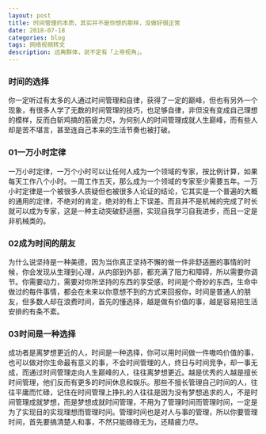 ```yaml
---
layout: post
title: 时间管理的本质，其实并不是你想的那样，没做好很正常
date: 2018-07-18
categories: blog
tags: 网络视频转文
description: 远离群体，说不定有「上帝视角」。
---
```


### 时间的选择
你一定听过有太多的人通过时间管理和自律，获得了一定的巅峰，但也有另外一个现象，有很多人学了无数的时间管理的技巧，也足够自律，非但没有变成自己理想的模样，反而白斩鸡搞的筋疲力尽，为何别人的时间管理成就人生巅峰，而有些人却是苦不堪言，甚至连自己本来的生活节奏也被打破。

### 01一万小时定律
一万小时定律，一万个小时可以让任何人成为一个领域的专家，按比例计算，如果每天工作八个小时。一周工作五天，那么成为一个领域的专家至少需要五年。一万小时定律是一个被很多人质疑但也被很多人论证的结论，它其实是一个普遍的大概的通用的定律，不绝对的肯定，绝对的有上下误差。而且并不是机械的完成了时长就可以成为专家，这是一种主动突破舒适圈，实现自我学习自我进步，而且一定是非机械类的。

### 02成为时间的朋友
为什么说坚持是一种美德，因为当你真正坚持不懈的做一件非舒适圈的事情的时候，你会发现从生理到心理，从内部到外部，都充满了阻力和障碍，所以需要你调节。你需要动力，需要对你所坚持的东西的享受感，时间是个奇妙的东西，生命中做过的每件事情，都会在未来以你意想不到的方式来回报你，时间是普通人的朋友，但多数人却在浪费时间，首先的懂选择，越是做有价值的事，越是容易把生活安排的有条不紊。

### 03时间是一种选择
成功者是离梦想更近的人，时间是一种选择，你可以用时间做一件嗷呜价值的事，也可以做对你生命最有意义的事，不会时间管理的人，终日与时间竞争，却一事无成，而通过时间管理走向人生巅峰的人，往往离梦想更近。越是优秀的人越是擅长时间管理，他们反而有更多的时间休息和娱乐。那些不擅长管理自己时间的人，往往平庸而忙碌，记住在时间管理上挣扎的人往往是因为没有梦想追求的人，不是时间管理成就梦想，而是梦想成就时间管理，不用为了管理时间而管理时间，一定是为了实现目的实现理想而管理时间。管理时间也是对人与事的管理，所以你要管理时间，首先要搞清楚人和事，不然只能碌碌无为，还精疲力尽。
